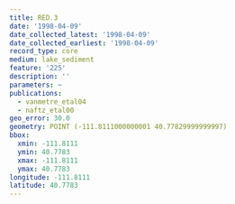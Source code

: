 ```yaml
---
title: RED.3
date: '1998-04-09'
date_collected_latest: '1998-04-09'
date_collected_earliest: '1998-04-09'
record_type: core
medium: lake_sediment
feature: '225'
description: ''
parameters: ~
publications:
  - vanmetre_etal04
  - naftz_etal00
geo_error: 30.0
geometry: POINT (-111.8111000000001 40.77829999999997)
bbox:
  xmin: -111.8111
  ymin: 40.7783
  xmax: -111.8111
  ymax: 40.7783
longitude: -111.8111
latitude: 40.7783
---
```


